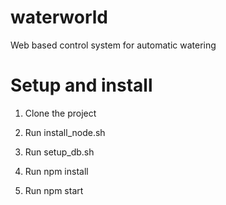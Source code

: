 # waterworld
Web based control system for automatic watering

# Setup and install
1) Clone the project

2) Run install_node.sh

3) Run setup_db.sh

4) Run npm install

5) Run npm start
